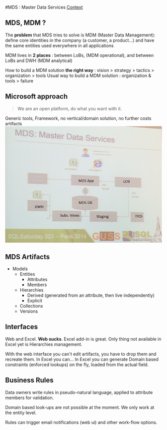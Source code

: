 #MDS : Master Data Services
[Context](https://github.com/Fleid/SQLSat-Paris-2014---DQS-MDS-PreConf/blob/master/README.md)

## MDS, MDM ?
The **problem** that MDS tries to solve is MDM (Master Data Management): define core identities in the company (a customer, a product...) and have the same entities used everywhere in all applications

MDM lives in **2 places** : between LoBs, (MDM operational), and between LoBs and DWH (MDM analytical)

How to build a MDM solution **the right way** : vision > strategy > tactics > organization > tools
Usual way to build a MDM solution : organization & tools > failure

## Microsoft approach 
> We are an open platform, do what you want with it.

Generic tools, Framework, no vertical/domain solution, no further costs
artifacts
<img src="https://github.com/Fleid/SQLSat-Paris-2014---DQS-MDS-PreConf/blob/master/img/MDS1.JPG" width="600">

## MDS Artifacts

- Models
  - Entities
    - Attributes
    - Members
  - Hierarchies
    - Derived (generated from an attribute, then live independently)
	- Explicit
  - Collections
  - Versions

## Interfaces  

Web and Excel. **Web sucks**. Excel add-in is great. Only thing not available in Excel yet is Hierarchies management.

With the web interface you can't edit artifacts, you have to drop them and recreate them. In Excel you can... In Excel you can generate Domain based constraints (enforced lookups) on the fly, loaded from the actual field.

## Business Rules

Data owners write rules in pseudo-natural language, applied to attribute members for validation.

Domain based look-ups are not possible at the moment. We only work at the entity level.

Rules can trigger email notifications (web ui) and other work-flow options.

